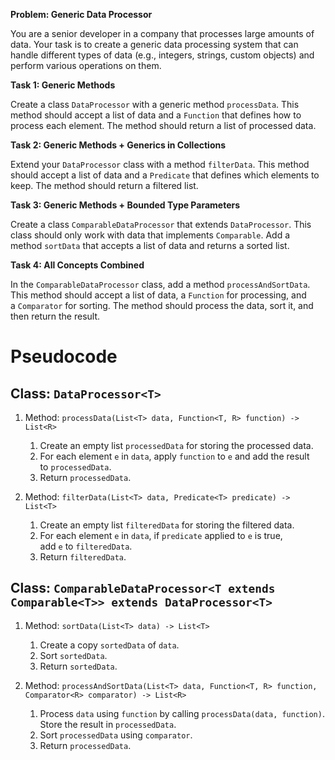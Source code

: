 **Problem: Generic Data Processor**

You are a senior developer in a company that processes large amounts of data. Your task is to create a generic data processing system that can handle different types of data (e.g., integers, strings, custom objects) and perform various operations on them.

**Task 1: Generic Methods**

Create a class `DataProcessor` with a generic method `processData`. This method should accept a list of data and a `Function` that defines how to process each element. The method should return a list of processed data.

**Task 2: Generic Methods + Generics in Collections**

Extend your `DataProcessor` class with a method `filterData`. This method should accept a list of data and a `Predicate` that defines which elements to keep. The method should return a filtered list.

**Task 3: Generic Methods + Bounded Type Parameters**

Create a class `ComparableDataProcessor` that extends `DataProcessor`. This class should only work with data that implements `Comparable`. Add a method `sortData` that accepts a list of data and returns a sorted list.

**Task 4: All Concepts Combined**

In the `ComparableDataProcessor` class, add a method `processAndSortData`. This method should accept a list of data, a `Function` for processing, and a `Comparator` for sorting. The method should process the data, sort it, and then return the result.


# Pseudocode

## Class: `DataProcessor<T>`

1. Method: `processData(List<T> data, Function<T, R> function) -> List<R>`
    
    1. Create an empty list `processedData` for storing the processed data.
    2. For each element `e` in `data`, apply `function` to `e` and add the result to `processedData`.
    3. Return `processedData`.
2. Method: `filterData(List<T> data, Predicate<T> predicate) -> List<T>`
    
    1. Create an empty list `filteredData` for storing the filtered data.
    2. For each element `e` in `data`, if `predicate` applied to `e` is true, add `e` to `filteredData`.
    3. Return `filteredData`.

## Class: `ComparableDataProcessor<T extends Comparable<T>> extends DataProcessor<T>`

1. Method: `sortData(List<T> data) -> List<T>`
    
    1. Create a copy `sortedData` of `data`.
    2. Sort `sortedData`.
    3. Return `sortedData`.
2. Method: `processAndSortData(List<T> data, Function<T, R> function, Comparator<R> comparator) -> List<R>`
    
    1. Process `data` using `function` by calling `processData(data, function)`. Store the result in `processedData`.
    2. Sort `processedData` using `comparator`.
    3. Return `processedData`.